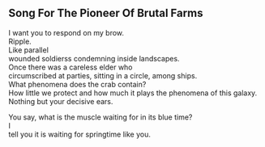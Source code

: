 Song For The Pioneer Of Brutal Farms
------------------------------------
I want you to respond on my brow.  
Ripple.  
Like parallel  
wounded soldierss condemning inside landscapes.  
Once there was a careless elder who  
circumscribed at parties, sitting in a circle, among ships.  
What phenomena does the crab contain?  
How little we protect and how much it plays the phenomena of this galaxy.  
Nothing but your decisive ears.  
  
You say, what is the muscle waiting for in its blue time?  
I  
tell you it is waiting for springtime like you.  

